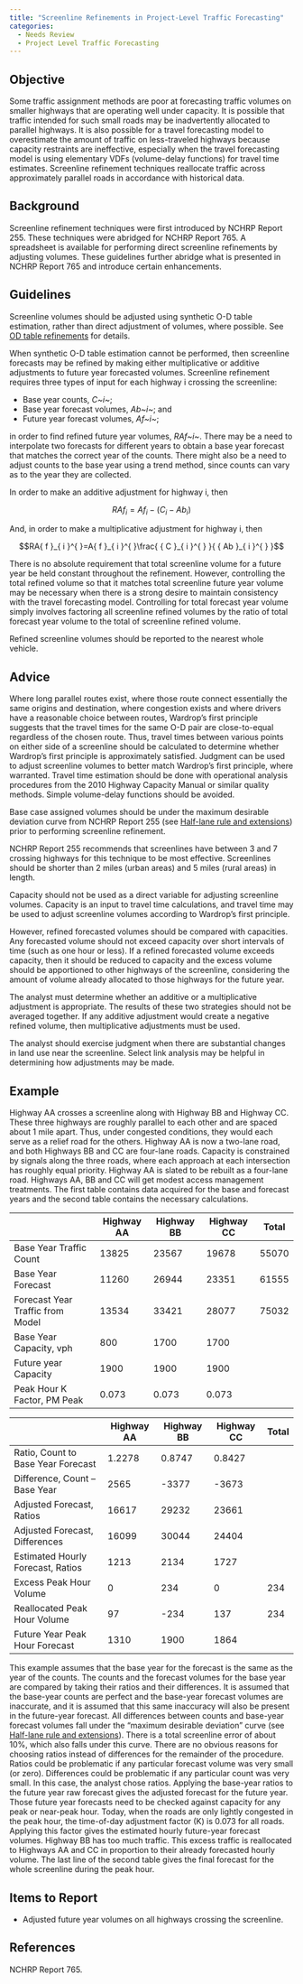 ```yaml
---
title: "Screenline Refinements in Project-Level Traffic Forecasting"
categories:
  - Needs Review
  - Project Level Traffic Forecasting
---
```


Objective
---------

Some traffic assignment methods are poor at forecasting traffic volumes on smaller highways that are operating well under capacity. It is possible that traffic intended for such small roads may be inadvertently allocated to parallel highways. It is also possible for a travel forecasting model to overestimate the amount of traffic on less-traveled highways because capacity restraints are ineffective, especially when the travel forecasting model is using elementary VDFs (volume-delay functions) for travel time estimates. Screenline refinement techniques reallocate traffic across approximately parallel roads in accordance with historical data.

Background
----------

Screenline refinement techniques were first introduced by NCHRP Report 255. These techniques were abridged for NCHRP Report 765. A spreadsheet is available for performing direct screenline refinements by adjusting volumes. These guidelines further abridge what is presented in NCHRP Report 765 and introduce certain enhancements.

Guidelines
----------

Screenline volumes should be adjusted using synthetic O-D table estimation, rather than direct adjustment of volumes, where possible. See [OD table refinements](OD_table_refinements_in_project_level_traffic_forecasting) for details.

When synthetic O-D table estimation cannot be performed, then screenline forecasts may be refined by making either multiplicative or additive adjustments to future year forecasted volumes.
Screenline refinement requires three types of input for each highway i crossing the screenline:

-   Base year counts, *C~i~*;
-   Base year forecast volumes, *Ab~i~*; and
-   Future year forecast volumes, *Af~i~*;

in order to find refined future year volumes, *RAf~i~*. There may be a need to interpolate two forecasts for different years to obtain a base year forecast that matches the correct year of the counts. There might also be a need to adjust counts to the base year using a trend method, since counts can vary as to the year they are collected.

In order to make an additive adjustment for highway i, then

$$RA{ f }_{ i }^{ }=A{ f }_{ i }^{ }-\left( { C }_{ i }^{ }-{ Ab }_{ i }^{ } \right)$$

And, in order to make a multiplicative adjustment for highway i, then

$$RA{ f }_{ i }^{ }=A{ f }_{ i }^{ }\frac{ { C }_{ i }^{ } }{ { Ab }_{ i }^{ } }$$

There is no absolute requirement that total screenline volume for a future year be held constant throughout the refinement. However, controlling the total refined volume so that it matches total screenline future year volume may be necessary when there is a strong desire to maintain consistency with the travel forecasting model. Controlling for total forecast year volume simply involves factoring all screenline refined volumes by the ratio of total forecast year volume to the total of screenline refined volume.

Refined screenline volumes should be reported to the nearest whole vehicle.

Advice
------

Where long parallel routes exist, where those route connect essentially the same origins and destination, where congestion exists and where drivers have a reasonable choice between routes, Wardrop’s first principle suggests that the travel times for the same O-D pair are close-to-equal regardless of the chosen route. Thus, travel times between various points on either side of a screenline should be calculated to determine whether Wardrop’s first principle is approximately satisfied. Judgment can be used to adjust screenline volumes to better match Wardrop’s first principle, where warranted. Travel time estimation should be done with operational analysis procedures from the 2010 Highway Capacity Manual or similar quality methods. Simple volume-delay functions should be avoided.

Base case assigned volumes should be under the maximum desirable deviation curve from NCHRP Report 255 (see [Half-lane rule and extensions](Half_lane_rule_and_extensions_in_project_level_traffic_forecasting)) prior to performing screenline refinement.

NCHRP Report 255 recommends that screenlines have between 3 and 7 crossing highways for this technique to be most effective. Screenlines should be shorter than 2 miles (urban areas) and 5 miles (rural areas) in length.

Capacity should not be used as a direct variable for adjusting screenline volumes. Capacity is an input to travel time calculations, and travel time may be used to adjust screenline volumes according to Wardrop’s first principle.

However, refined forecasted volumes should be compared with capacities. Any forecasted volume should not exceed capacity over short intervals of time (such as one hour or less). If a refined forecasted volume exceeds capacity, then it should be reduced to capacity and the excess volume should be apportioned to other highways of the screenline, considering the amount of volume already allocated to those highways for the future year.

The analyst must determine whether an additive or a multiplicative adjustment is appropriate. The results of these two strategies should not be averaged together. If any additive adjustment would create a negative refined volume, then multiplicative adjustments must be used.

The analyst should exercise judgment when there are substantial changes in land use near the screenline. Select link analysis may be helpful in determining how adjustments may be made.

Example
-------

Highway AA crosses a screenline along with Highway BB and Highway CC. These three highways are roughly parallel to each other and are spaced about 1 mile apart. Thus, under congested conditions, they would each serve as a relief road for the others. Highway AA is now a two-lane road, and both Highways BB and CC are four-lane roads. Capacity is constrained by signals along the three roads, where each approach at each intersection has roughly equal priority. Highway AA is slated to be rebuilt as a four-lane road. Highways AA, BB and CC will get modest access management treatments. The first table contains data acquired for the base and forecast years and the second table contains the necessary calculations.

|                                  | Highway AA | Highway BB | Highway CC | Total |
|----------------------------------|------------|------------|------------|-------|
| Base Year Traffic Count          | 13825      | 23567      | 19678      | 55070 |
| Base Year Forecast               | 11260      | 26944      | 23351      | 61555 |
| Forecast Year Traffic from Model | 13534      | 33421      | 28077      | 75032 |
| Base Year Capacity, vph          | 800        | 1700       | 1700       |       |
| Future year Capacity             | 1900       | 1900       | 1900       |       |
| Peak Hour K Factor, PM Peak      | 0.073      | 0.073      | 0.073      |       |

|                                    | Highway AA | Highway BB | Highway CC | Total |
|------------------------------------|------------|------------|------------|-------|
| Ratio, Count to Base Year Forecast | 1.2278     | 0.8747     | 0.8427     |       |
| Difference, Count – Base Year      | 2565       | -3377      | -3673      |       |
| Adjusted Forecast, Ratios          | 16617      | 29232      | 23661      |       |
| Adjusted Forecast, Differences     | 16099      | 30044      | 24404      |       |
| Estimated Hourly Forecast, Ratios  | 1213       | 2134       | 1727       |       |
| Excess Peak Hour Volume            | 0          | 234        | 0          | 234   |
| Reallocated Peak Hour Volume       | 97         | -234       | 137        | 234   |
| Future Year Peak Hour Forecast     | 1310       | 1900       | 1864       |       |

This example assumes that the base year for the forecast is the same as the year of the counts. The counts and the forecast volumes for the base year are compared by taking their ratios and their differences. It is assumed that the base-year counts are perfect and the base-year forecast volumes are inaccurate, and it is assumed that this same inaccuracy will also be present in the future-year forecast. All differences between counts and base-year forecast volumes fall under the “maximum desirable deviation” curve (see [Half-lane rule and extensions](Half_lane_rule_and_extensions_in_project_level_traffic_forecasting)). There is a total screenline error of about 10%, which also falls under this curve. There are no obvious reasons for choosing ratios instead of differences for the remainder of the procedure. Ratios could be problematic if any particular forecast volume was very small (or zero). Differences could be problematic if any particular count was very small. In this case, the analyst chose ratios. Applying the base-year ratios to the future year raw forecast gives the adjusted forecast for the future year. Those future year forecasts need to be checked against capacity for any peak or near-peak hour. Today, when the roads are only lightly congested in the peak hour, the time-of-day adjustment factor (K) is 0.073 for all roads. Applying this factor gives the estimated hourly future-year forecast volumes. Highway BB has too much traffic. This excess traffic is reallocated to Highways AA and CC in proportion to their already forecasted hourly volume. The last line of the second table gives the final forecast for the whole screenline during the peak hour.

Items to Report
---------------

-   Adjusted future year volumes on all highways crossing the screenline.

References
----------

NCHRP Report 765.
